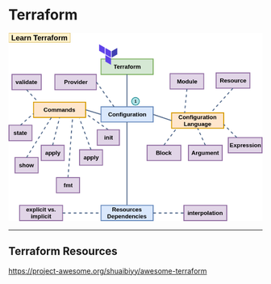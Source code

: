 # Terraform

<div align="center"><img src="images/terraform_map.png"></div><hr/>


## Terraform Resources

https://project-awesome.org/shuaibiyy/awesome-terraform
